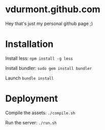 vdurmont.github.com
===================

Hey that's just my personal github page ;)


# Installation

Install less: `npm install -g less`

Install bundler: `sudo gem install bundler`

Launch `bundle install`

# Deployment

Compile the assets: `./compile.sh`

Run the server: `./run.sh`
